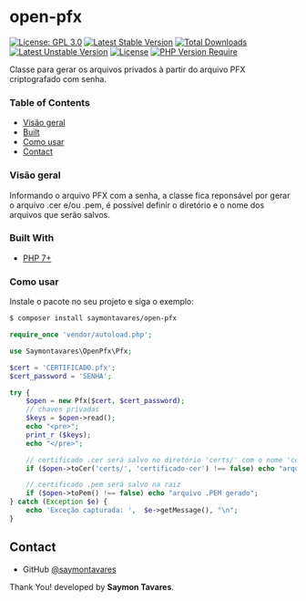 # open-pfx
[![License: GPL 3.0](https://img.shields.io/badge/License-GPL-red.svg)](https://opensource.org/licenses/GPL-3.0)
[![Latest Stable Version](http://poser.pugx.org/saymontavares/open-pfx/v)](https://packagist.org/packages/saymontavares/open-pfx) [![Total Downloads](http://poser.pugx.org/saymontavares/open-pfx/downloads)](https://packagist.org/packages/saymontavares/open-pfx) [![Latest Unstable Version](http://poser.pugx.org/saymontavares/open-pfx/v/unstable)](https://packagist.org/packages/saymontavares/open-pfx) [![License](http://poser.pugx.org/saymontavares/open-pfx/license)](https://packagist.org/packages/saymontavares/open-pfx) [![PHP Version Require](http://poser.pugx.org/saymontavares/open-pfx/require/php)](https://packagist.org/packages/saymontavares/open-pfx)

Classe para gerar os arquivos privados à partir do arquivo PFX criptografado com senha.

### Table of Contents

- [Visão geral](#visão-geral)
- [Built](#built-with)
- [Como usar](#como-usar)
- [Contact](#contact)

### Visão geral
Informando o arquivo PFX com a senha, a classe fica reponsável por gerar o arquivo .cer e/ou .pem, é possível definir o diretório e o nome dos arquivos que serão salvos.

### Built With
- [PHP 7+](https://www.php.net/)

### Como usar
Instale o pacote no seu projeto e siga o exemplo:
```bash
$ composer install saymontavares/open-pfx
```
```php
require_once 'vendor/autoload.php';

use Saymontavares\OpenPfx\Pfx;

$cert = 'CERTIFICADO.pfx';
$cert_password = 'SENHA';

try {
    $open = new Pfx($cert, $cert_password);
    // chaves privadas
    $keys = $open->read();
    echo "<pre>";
    print_r ($keys);
    echo "</pre>";

    // certificado .cer será salvo no diretório 'certs/' com o nome 'certificado-cer.cer'
    if ($open->toCer('certs/', 'certificado-cer') !== false) echo "arquivo .CER gerado<br>";

    // certificado .pem será salvo na raiz
    if ($open->toPem() !== false) echo "arquivo .PEM gerado";
} catch (Exception $e) {
    echo 'Exceção capturada: ',  $e->getMessage(), "\n";
}
```

## Contact

- GitHub [@saymontavares](https://github.com/saymontavares)

Thank You! developed by **Saymon Tavares**.
